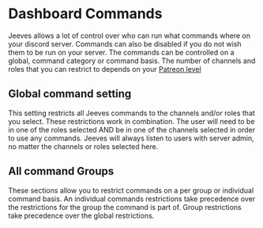 # Dashboard Commands

Jeeves allows a lot of control over who can run what commands where on your discord server. Commands can also be disabled if you do not wish them to be run on your server. The commands can be controlled on a global, command category or command basis. The number of channels and roles that you can restrict to depends on your [Patreon level](../guides/Supporting-Jeeves.md)

## Global command setting

This setting restricts all Jeeves commands to the channels and/or roles that you select. These restrictions work in combination. The user will need to be in one of the roles selected AND be in one of the channels selected in order to use any commands. Jeeves will always listen to users with server admin, no matter the channels or roles selected here.

## All command Groups

These sections allow you to restrict commands on a per group or individual command basis. An individual commands restrictions take precedence over the restrictions for the group the command is part of. Group restrictions take precedence over the global restrictions.